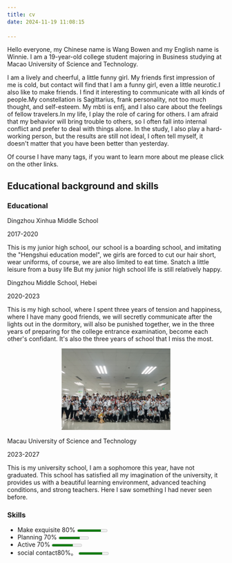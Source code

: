 ```yaml
---
title: cv
date: 2024-11-19 11:08:15

---
```


Hello everyone, my Chinese name is Wang Bowen and my English name is Winnie. I am a 19-year-old college student majoring in Business studying at Macao University of Science and Technology.

I am a lively and cheerful, a little funny girl. My friends first impression of me is  cold, but contact will find that I am a funny girl, even a little neurotic.I also like to make friends. I find it interesting to communicate with all kinds of people.My constellation is Sagittarius, frank personality, not too much thought, and self-esteem. My mbti is enfj, and I also care about the feelings of fellow travelers.In my life, I play the role of caring for others. I am afraid that my behavior will bring trouble to others, so I often fall into internal conflict and prefer to deal with things alone. In the study, I also play a hard-working person, but the results are still not ideal, I often tell myself, it doesn't matter that you have been better than yesterday.

   Of course I have many tags, if you want to learn more about me please click on the other links.


## Educational background and skills

### Educational

Dingzhou Xinhua Middle School

2017-2020

This is my junior high school, our school is a boarding school, and imitating the "Hengshui education model", we girls are forced to cut our hair short, wear uniforms, of course, we are also limited to eat time. Snatch a little leisure from a busy life But my junior high school life is still relatively happy.


Dingzhou Middle School, Hebei

2020-2023

This is my high school, where I spent three years of tension and happiness, where I have many good friends, we will secretly communicate after the lights out in the dormitory, will also be punished together, we in the three years of preparing for the college entrance examination, become each other's confidant. It's also the three years of school that I miss the most.

<div align=center><img src="/images/cv/1.png" style="height:50%;width:50%;text-align:center" />
 </div>


Macau University of Science and Technology

2023-2027

This is my university school, I am a sophomore this year, have not graduated. This school has satisfied all my imagination of the university, it provides us with a beautiful learning environment, advanced teaching conditions, and strong teachers. Here I saw something I had never seen before.


### Skills

* Make exquisite 80% <span></span><meter min="0" max="500" value="400">350 degrees</meter> 
* Planning 70% <span></span><meter min="0" max="500" value="350">350 degrees</meter>
* Active 70% <span></span><meter min="0" max="500" value="350">350 degrees</meter>
* social contact80%。 <span></span><meter min="0" max="500" value="400">350 degrees</meter>